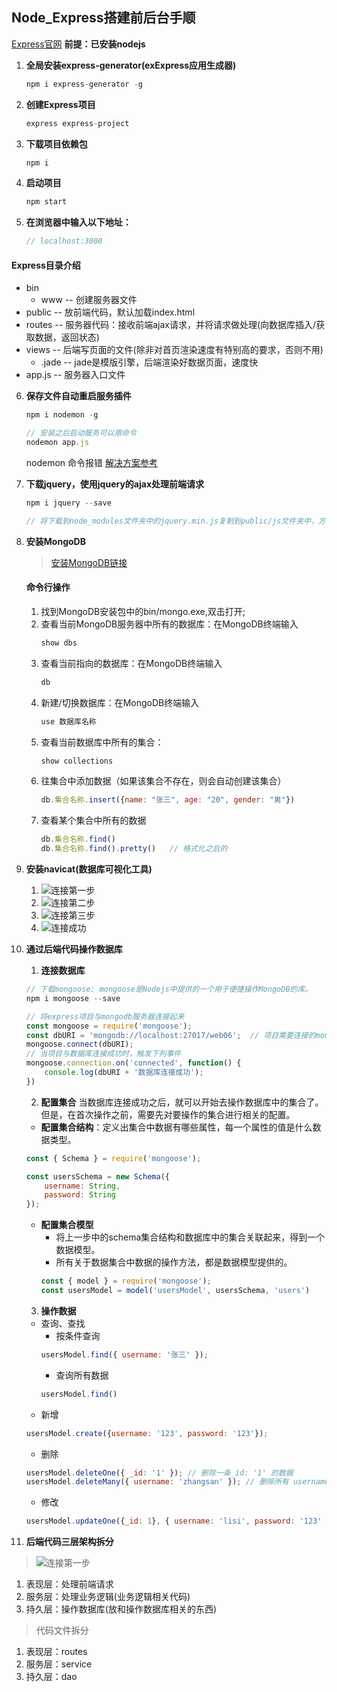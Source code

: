 ## Node_Express搭建前后台手顺
[Express官网](https://www.expressjs.com.cn/)
**前提：已安装nodejs**
1. **全局安装express-generator(exExpress应用生成器)**
    ```js
    npm i express-generator -g
    ```
2. **创建Express项目**
    ```js
    express express-project
    ```
3. **下载项目依赖包**
    ```js
    npm i
    ```
4. **启动项目**
    ```js
    npm start
    ```
5. **在浏览器中输入以下地址：**
    ```js
    // localhost:3000
    ```
#### **Express目录介绍**
+ bin
    + www -- 创建服务器文件
+ public -- 放前端代码，默认加载index.html
+ routes -- 服务器代码：接收前端ajax请求，并将请求做处理(向数据库插入/获取数据，返回状态)
+ views -- 后端写页面的文件(除非对首页渲染速度有特别高的要求，否则不用)
    + .jade -- jade是模版引擎，后端渲染好数据页面，速度快
+ app.js -- 服务器入口文件


6. **保存文件自动重启服务插件**
    ```js
    npm i nodemon -g

    // 安装之后启动服务可以用命令
    nodemon app.js
    ```
    nodemon 命令报错
    [解决方案参考](https://blog.csdn.net/webjxy/article/details/121193543)


7. **下载jquery，使用jquery的ajax处理前端请求**
    ```js
    npm i jquery --save

    // 将下载到node_modules文件夹中的jquery.min.js复制到public/js文件夹中，方便前端代码引用
    ```

8. **安装MongoDB**
   > [安装MongoDB链接](https://www.runoob.com/mongodb/mongodb-window-install.html)
    #### **命令行操作**
    1. 找到MongoDB安装包中的bin/mongo.exe,双击打开;
    2. 查看当前MongoDB服务器中所有的数据库：在MongoDB终端输入 
        ```js
        show dbs
        ```
    3. 查看当前指向的数据库：在MongoDB终端输入 
        ```js
        db
        ```
    4. 新建/切换数据库：在MongoDB终端输入 
        ```js
        use 数据库名称
        ```
    5. 查看当前数据库中所有的集合：
        ```js
        show collections
        ```
    6. 往集合中添加数据（如果该集合不存在，则会自动创建该集合）
        ```js
        db.集合名称.insert({name: "张三", age: "20", gender: "男"})
        ```
    7. 查看某个集合中所有的数据
        ```js
        db.集合名称.find()
        db.集合名称.find().pretty()   // 格式化之后的
        ```
    
9. **安装navicat(数据库可视化工具)**
    1. ![连接第一步](./public/img/mongoDB-connect-1.png)
    2. ![连接第二步](./public/img/mongoDB-connect-2.png)
    3. ![连接第三步](./public/img/mongoDB-connect-3.png)
    4. ![连接成功](./public/img/mongoDB-connected.png)

10. **通过后端代码操作数据库**
    1. **连接数据库**
    ```js
    // 下载mongoose: mongoose是Nodejs中提供的一个用于便捷操作MongoDB的库。
    npm i mongoose --save
    ```
    ```js
    // 将express项目与mongodb服务器连接起来
    const mongoose = require('mongoose');
    const dbURI = 'mongodb://localhost:27017/web06';  // 项目需要连接的mongodb数据库地址
    mongoose.connect(dbURI);
    // 当项目与数据库连接成功时，触发下列事件
    mongoose.connection.on('connected', function() {
        console.log(dbURI + '数据库连接成功');
    })
    ```
    2. **配置集合**
    当数据库连接成功之后，就可以开始去操作数据库中的集合了。
    但是，在首次操作之前，需要先对要操作的集合进行相关的配置。
    + **配置集合结构**：定义出集合中数据有哪些属性，每一个属性的值是什么数据类型。
    ```js
    const { Schema } = require('mongoose');

    const usersSchema = new Schema({
        username: String,
        password: String
    });
    ```

    + **配置集合模型**
        - 将上一步中的schema集合结构和数据库中的集合关联起来，得到一个数据模型。
        - 所有关于数据集合中数据的操作方法，都是数据模型提供的。
        ```js
        const { model } = require('mongoose');
        const usersModel = model('usersModel', usersSchema, 'users')
        ``` 
    3. **操作数据**
    + 查询、查找
        - 按条件查询
        ```js
        usersModel.find({ username: '张三' });
        ```
        - 查询所有数据
        ```js
        usersModel.find()
        ```
    + 新增
    ```js
    usersModel.create({username: '123', password: '123'});
    ```
    + 删除
    ```js
    usersModel.deleteOne({ _id: '1' }); // 删除一条_id: '1' 的数据
    usersModel.deleteMany({ username: 'zhangsan' }); // 删除所有 username: 'zhangsan' 的数据
    ```
    + 修改
    ```js
    usersModel.updateOne({_id: 1}, { username: 'lisi', password: '123' }); // 第一个参数，查找更新的数据；第二个参数，更新的新数据。
    ```
11. **后端代码三层架构拆分**
> ![连接第一步](./public/img/mongoDB-connect-1.png)
 1. 表现层：处理前端请求
 2. 服务层：处理业务逻辑(业务逻辑相关代码)
 3. 持久层：操作数据库(放和操作数据库相关的东西)

> 代码文件拆分
 1. 表现层：routes
 2. 服务层：service
 3. 持久层：dao